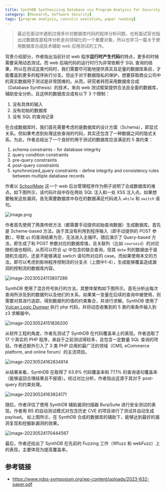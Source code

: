 ```yaml
---
title: SynthDB Synthesizing Database via Program Analysis for Security Testing of Web Applications
category: [Research, Software Security]
tags: [program analysis, concolic execution, paper reading]
---
```


> 最近在面试中遇到过很多针对数据库代码的程序分析问题，也有面试官也指出过数据库是程序分析走向领域化的一个重要对象，所以也学习一篇关于使用数据库合成技术辅助 web 应用测试的工作。

背景介绍部分，作者指出当前针对 web 程序**运行时产生代码**的特点，更多的时候需要采用动态测试。而 web 后端代码的运行时行为非常依赖于 SQL 查询的结果，所以在测试这类代码时，我们需要尽可能地提供真实且足量的数据库条目，才能覆盖到更多的程序执行分支。但出于对于数据隐私的保护，想要获取商业公司中的真实数据用于测试是非常困难的。从而，研究者转而采用数据库合成（Database Synthesis）的技术，来向 web 测试框架提供合法且全面的数据库，辅助安全分析。且这样的数据库合成有以下 3 个限制：

1. 没有具体的输入
2. 没有初始的数据库
3. 没有 SQL 的查询记录

在合成数据库时，我们首先需要考虑的是数据库的设计方案（Schema），即显式关系。但如果考虑到处理这些查询的代码，其实还包含了一种数据之间的隐式关系。为此，作者总结出了一个良好的用于测试的数据库应该满足的 5 类约束：

1. schema constraints - for database integrity
2. query condition constraints
3. pre-query constraints
4. post-query constraints
5. synchronized_query constraints - define integrity and consistency rules between multiple database records

作者以 [SchoolMate](https://sourceforge.net/projects/schoolmate/files/SchoolMate/) 这一个 web 后台管理程序作为例子说明了合成数据库的难点。如下图所示，该代码片段中存在两处 SQL 注入和一处 XSS 注入点。如果想要触发这些漏洞，首先需要数据库中存在的数据满足代码进入 `while` 和 `switch` 语句。

![image.png](https://s2.loli.net/2023/05/23/3VeNZpUAzd46JQm.png)

作者首先使用了两类传统方法（都需要手动提供初始查询数据）生成数据库。首先是 Scheme-based 方法，由于其没有利用到程序输入（即手动提供的 POST 参数），导致 `q1` 的查询结果为空，无法进入主循环。随后演示了 Query-based 方法，即生成了和 POST 参数对应的数据库值，且关联列（比如 `courseid`）的对应随机值也相同，从而可以符合 `q2` 中包含的联合查询，但其 `dotw` 列的数据由于是随机生成的，还是不能够满足 swtich 语句所对应的 case。而如果使用本文的方法，即可以考虑到影响程序控制流的分支点（上图中1-4），生成能够覆盖造成漏洞的控制流的数据库内容。

![image-20230524113807286](https://s2.loli.net/2023/05/24/QMYVNpi1UARFOcE.png)

SynthDB 使用了混合符号执行的方法，其整体架构如下图所示。首先分析出每次查询所涉及到的数据列以及他们的关系，如果某一变量在后续的查询中被使用，则需要对其进行追踪，得到数据列的值的约束集合，并进行求解。SynthDB 使用了[Vulcan Logic Dumper](https://github.com/derickr/vld) 执行 php 代码，并将动态收集到的 5 类约束条件输入到 z3 求解器中。

![image-20230524151836200](https://s2.loli.net/2023/05/24/EAxdc6HNeYpkiw1.png)

从软件工程的角度，作者先测试了 SynthDB 在代码覆盖率上的表现。作者选取了 17 个真实的 PHP 程序，来自于之前测试得较多，且包含一定数量 SQL 查询的项目。作者还额外引入了 3 类 PHP 应用的最广泛的领域（CMS, eCommerce platform, and online forum）的主流项目。

![image-20230524162834814](https://s2.loli.net/2023/05/24/4onWrR1CTAvBbLg.png)

从结果来看，SynthDB 在取得了 63.9% 代码覆盖率和 77.1% 的查询语句覆盖率（能够返回合理结果且不报错）。经过对比分析，作者指出这源于其对于 post-query 的约束处理。

![image-20230524163924171](https://s2.loli.net/2023/05/24/rJce4oN6H5Railt.png)

随后，作者评估了使用 SynthDB 辅助漏洞扫描器 BurpSuite 进行安全测试的表现。作者用 BS 的自动测试模式对包含历史 CVE 的项目进行了测试并自动生成 payload。 如上图所示，在 SynthDB 合成的数据库的辅助下，能够达到最好的漏洞复现和挖掘新漏洞的效果。

![image-20230524170444567](C:\Users\10152\AppData\Roaming\Typora\typora-user-images\image-20230524170444567.png)

最后，作者还给出了 SynthDB 在先前的 Fuzzing 工作（Wfuzz 和 webFuzz）上的表现，主要体现为提高覆盖率。

## 参考链接

- https://www.ndss-symposium.org/wp-content/uploads/2023-632-paper.pdf